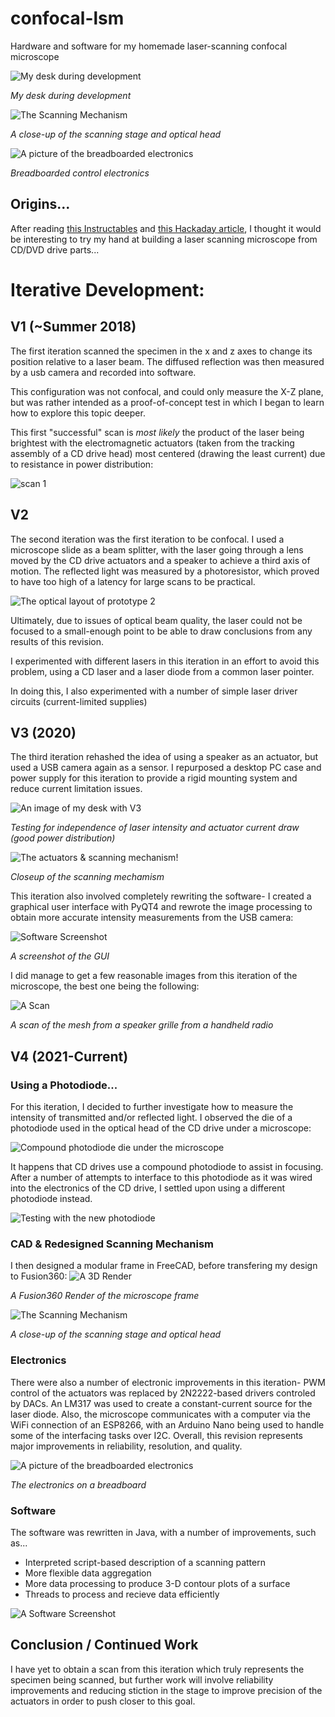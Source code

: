 # confocal-lsm
Hardware and software for my homemade laser-scanning confocal microscope

![My desk during development](assets/20210824_173049.jpg)

_My desk during development_

![The Scanning Mechanism](assets/20210217_205629.jpg)

_A close-up of the scanning stage and optical head_

![A picture of the breadboarded electronics](assets/breadboarded_electronics.jpg)

_Breadboarded control electronics_

## Origins...
After reading [this Instructables](https://www.instructables.com/id/Laser-Scanning-Microscope/) and [this Hackaday article](https://hackaday.com/2017/02/15/speakers-make-a-laser-scanning-microscope/),
I thought it would be interesting to try my hand at building a laser scanning microscope from CD/DVD drive parts...

# Iterative Development:

## V1 (~Summer 2018)
The first iteration scanned the specimen in the x and z axes to change its position relative to a laser beam. The diffused reflection was then measured by a usb camera and recorded into software.

This configuration was not confocal, and could only measure the X-Z plane, but was rather intended as a proof-of-concept test in which I began to learn how to explore this topic deeper.

This first "successful" scan is _most likely_ the product of the laser being brightest with the electromagnetic actuators (taken from the tracking assembly of a CD drive head) most centered (drawing the least current) due to resistance in power distribution:

![scan 1](assets/scan_1.png)

## V2
The second iteration was the first iteration to be confocal. I used a microscope slide as a beam splitter, with the laser going through a lens moved by the CD drive actuators and a speaker to achieve a third axis of motion. The reflected light was measured by a photoresistor, which proved to have too high of a latency for large scans to be practical.


![The optical layout of prototype 2](assets/v2.jpg)

Ultimately, due to issues of optical beam quality, the laser could not be focused to a small-enough point to be able to draw conclusions from any results of this revision.

I experimented with different lasers in this iteration in an effort to avoid this problem, using a CD laser and a laser diode from a common laser pointer.

In doing this, I also experimented with a number of simple laser driver circuits (current-limited supplies)

## V3 (2020)
The third iteration rehashed the idea of using a speaker as an actuator, but used a USB camera again as a sensor. I repurposed a desktop PC case and power supply for this iteration to provide a rigid mounting system and reduce current limitation issues.

![An image of my desk with V3](assets/v3.jpg)

_Testing for independence of laser intensity and actuator current draw (good power distribution)_


![The actuators & scanning mechanism!](assets/scanner_v3.jpg)

_Closeup of the scanning mechamism_

This iteration also involved completely rewriting the software- I created a graphical user interface with PyQT4 and rewrote the image processing to obtain more accurate intensity measurements from the USB camera:

![Software Screenshot](assets/Software_screenshot.png)

_A screenshot of the GUI_

I did manage to get a few reasonable images from this iteration of the microscope, the best one being the following:

![A Scan](assets/mesh.png)

_A scan of the mesh from a speaker grille from a handheld radio_

## V4 (2021-Current)
### Using a Photodiode...
For this iteration, I decided to further investigate how to measure the intensity of transmitted and/or reflected light.
I observed the die of a photodiode used in the optical head of the CD drive under a microscope:

![Compound photodiode die under the microscope](assets/20201121_103859.jpg)

It happens that CD drives use a compound photodiode to assist in focusing. After a number of attempts to interface to this photodiode as it was wired into the electronics of the CD drive, I settled upon using a different photodiode instead.

![Testing with the new photodiode](assets/20201201_070849.jpg)

### CAD & Redesigned Scanning Mechanism

I then designed a modular frame in FreeCAD, before transfering my design to Fusion360:
![A 3D Render](assets/Laser%20Scanning%20Microscope%20v39.png)

_A Fusion360 Render of the microscope frame_

![The Scanning Mechanism](assets/20210217_205629.jpg)

_A close-up of the scanning stage and optical head_

### Electronics

There were also a number of electronic improvements in this iteration- PWM control of the actuators was replaced by 2N2222-based drivers controled by DACs. An LM317 was used to create a constant-current source for the laser diode. Also, the microscope communicates with a computer via the WiFi connection of an ESP8266, with an Arduino Nano being used to handle some of the interfacing tasks over I2C. Overall, this revision represents major improvements in reliability, resolution, and quality.

![A picture of the breadboarded electronics](assets/breadboarded_electronics.jpg)

_The electronics on a breadboard_

### Software

The software was rewritten in Java, with a number of improvements, such as...
- Interpreted script-based description of a scanning pattern
- More flexible data aggregation
- More data processing to produce 3-D contour plots of a surface
- Threads to process and recieve data efficiently

![A Software Screenshot](assets/latest_iteration.png)

## Conclusion / Continued Work

I have yet to obtain a scan from this iteration which truly represents the specimen being scanned, but further work will involve reliability improvements and reducing stiction in the stage to improve precision of the actuators in order to push closer to this goal.
